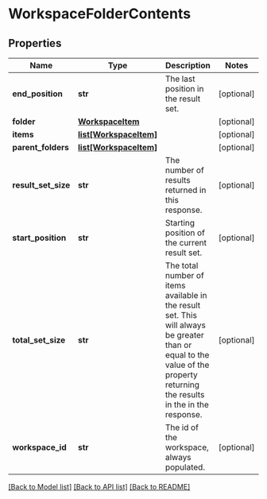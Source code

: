# WorkspaceFolderContents

## Properties
Name | Type | Description | Notes
------------ | ------------- | ------------- | -------------
**end_position** | **str** | The last position in the result set.  | [optional] 
**folder** | [**WorkspaceItem**](WorkspaceItem.md) |  | [optional] 
**items** | [**list[WorkspaceItem]**](WorkspaceItem.md) |  | [optional] 
**parent_folders** | [**list[WorkspaceItem]**](WorkspaceItem.md) |  | [optional] 
**result_set_size** | **str** | The number of results returned in this response.  | [optional] 
**start_position** | **str** | Starting position of the current result set. | [optional] 
**total_set_size** | **str** | The total number of items available in the result set. This will always be greater than or equal to the value of the property returning the results in the in the response. | [optional] 
**workspace_id** | **str** | The id of the workspace, always populated. | [optional] 

[[Back to Model list]](../README.md#documentation-for-models) [[Back to API list]](../README.md#documentation-for-api-endpoints) [[Back to README]](../README.md)


